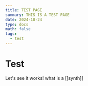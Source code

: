 ```yaml
---
title: TEST PAGE
summary: THIS IS A TEST PAGE
date: 2024-10-24
type: docs
math: false
tags:
  - test
---
```


# Test

Let's see it works!
what is a [[synth]]